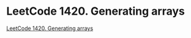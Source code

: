 # LeetCode 1420. Generating arrays
[LeetCode 1420. Generating arrays](https://aiwithcloud.com/2022/09/19/leetcode_1420-_generating_arrays/)